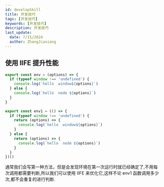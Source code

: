 ```yaml
---
id: developSkill
title: 开发技巧
tags: [开发技巧]
keywords: [开发技巧]
description: 开发技巧
last_update:
  date: 7/15/2024
  author: ZhangJiaxiang
---
```


## 使用 IIFE 提升性能

```js
export const env = (options) => {
  if (typeof window !== 'undefined') {
    console.log(`hello  window${options}`)
  } else {
    console.log(`hello  node ${options}`)
  }
}

export const env1 = (() => {
  if (typeof window !== 'undefined') {
    return (options) => {
      console.log(`hello  window${options}`)
    }
  } else {
    return (options) => {
      console.log(`hello  node ${options}`)
    }
  }
})()
```

通常我们会写第一种方法，但是会发现环境在第一次运行时就已经确定了,不用每次调用都需要判断,所以我们可以使用 IIFE 来优化它,这样不论 env1 函数调用多少次,都不会重复的进行判断.
